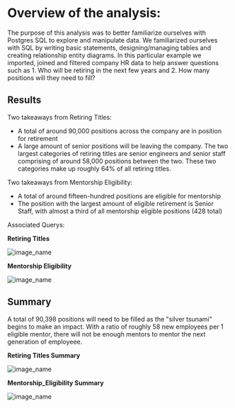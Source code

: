 # Overview of the analysis: 

The purpose of this analysis was to better familiarize ourselves with Postgres SQL to explore and manipulate data. We familiarized ourselves with SQL by writing basic statements, designing/managing tables and creating relationship entity diagrams. In this particular example we imported, joined and filtered company HR data to help answer questions such as 1. Who will be retiring in the next few years and 2. How many positions will they need to fill?

## Results

Two takeaways from Retiring Titles:

* A total of around 90,000 positions across the company are in position for retirement
* A large amount of senior positions will be leaving the company. The two largest categories of retiring titles are senior engineers and senior staff comprising of around 58,000 positions between the two. These two categories make up roughly 64% of all retiring titles.

Two takeaways from Mentorship Eligibility:

* A total of around fifteen-hundred positions are eligible for mentorship
* The position with the largest amount of eligible retirement is Senior Staff, with almost a third of all mentorship eligible positions (428 total)

Associated Querys:

**Retiring Titles**

![image_name](https://github.com/niklasax/Pewlett-Hackard-Analysis/blob/main/retiring%20titles%20sql%20query.png)

**Mentorship Eligibility**

![image_name](https://github.com/niklasax/Pewlett-Hackard-Analysis/blob/main/Mentorship%20eligibility%20sqlquery.png)

## Summary 

A total of 90,398 positions will need to be filled as the "silver tsunami" begins to make an impact. With a ratio of roughly 58 new employees per 1 eligible mentor, there will not be enough mentors to mentor the next generation of employeee.


**Retiring Titles Summary**

![image_name](https://github.com/niklasax/Pewlett-Hackard-Analysis/blob/main/Unique_titles%20summary.png)

**Mentorship_Eligibility Summary**

![image_name](https://github.com/niklasax/Pewlett-Hackard-Analysis/blob/main/Mentorship_eligibility%20summary.png)


